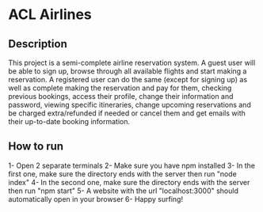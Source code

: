 # ACL Airlines
## Description
This project is a semi-complete airline reservation system. A guest user will be able to sign up, browse through all available flights and start making a reservation. A registered user can do the same (except for signing up) as well as complete making the reservation and pay for them, checking previous bookings, access their profile, change their information and password, viewing specific itineraries, change upcoming reservations and be charged extra/refunded if needed or cancel them and get emails with their up-to-date booking information.

## How to run
1- Open 2 separate terminals
2- Make sure you have npm installed
3- In the first one, make sure the directory ends with the server then run "node index"
4- In the second one, make sure the directory ends with the server then run "npm start"
5- A website with the url "localhost:3000" should automatically open in your browser
6- Happy surfing!

